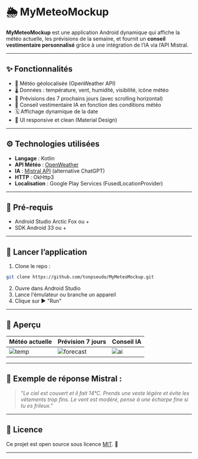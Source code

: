 
# 🌦️ MyMeteoMockup

**MyMeteoMockup** est une application Android dynamique qui affiche la météo actuelle, les prévisions de la semaine, et fournit un **conseil vestimentaire personnalisé** grâce à une intégration de l’IA via l’API Mistral.

---

## ✨ Fonctionnalités

- 📍 Météo géolocalisée (OpenWeather API)
- 🌡️ Données : température, vent, humidité, visibilité, icône météo
- 📅 Prévisions des 7 prochains jours (avec scrolling horizontal)
- 🧥 Conseil vestimentaire IA en fonction des conditions météo
- 🗓️ Affichage dynamique de la date
- 💅 UI responsive et clean (Material Design)

---

## ⚙️ Technologies utilisées

- **Langage** : Kotlin
- **API Météo** : [OpenWeather](https://openweathermap.org/api)
- **IA** : [Mistral API](https://console.mistral.ai) (alternative ChatGPT)
- **HTTP** : OkHttp3
- **Localisation** : Google Play Services (FusedLocationProvider)

---

## 🧪 Pré-requis

- Android Studio Arctic Fox ou +
- SDK Android 33 ou +

---

## 🚀 Lancer l’application

1. Clone le repo :
```bash
git clone https://github.com/tonpseudo/MyMeteoMockup.git
```

2. Ouvre dans Android Studio
3. Lance l'émulateur ou branche un appareil
4. Clique sur ▶️ "Run"

---

## 📸 Aperçu

| Météo actuelle | Prévision 7 jours | Conseil IA |
|----------------|-------------------|------------|
| ![temp](https://i.imgur.com/T7k1E4T.png) | ![forecast](https://i.imgur.com/tIbWGBU.png) | ![ai](https://i.imgur.com/DHkYdc0.png) |

---

## 🤖 Exemple de réponse Mistral :

> _"Le ciel est couvert et il fait 14°C. Prends une veste légère et évite les vêtements trop fins. Le vent est modéré, pense à une écharpe fine si tu es frileux."_

---

## 📝 Licence

Ce projet est open source sous licence [MIT](LICENSE). 🌝

---